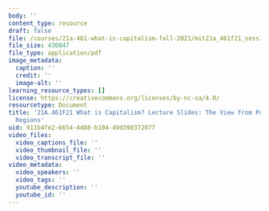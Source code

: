 ```yaml
---
body: ''
content_type: resource
draft: false
file: /courses/21a-461-what-is-capitalism-fall-2021/mit21a_461f21_sess18.pdf
file_size: 430847
file_type: application/pdf
image_metadata:
  caption: ''
  credit: ''
  image-alt: ''
learning_resource_types: []
license: https://creativecommons.org/licenses/by-nc-sa/4.0/
resourcetype: Document
title: '21A.461F21 What is Capitalism? Lecture Slides: The View from Post-Colonial
  Regions'
uid: 911b4fe2-6654-4d88-b104-49d398372077
video_files:
  video_captions_file: ''
  video_thumbnail_file: ''
  video_transcript_file: ''
video_metadata:
  video_speakers: ''
  video_tags: ''
  youtube_description: ''
  youtube_id: ''
---
```

